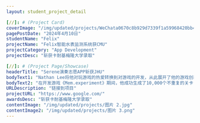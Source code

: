 ```yaml
---
layout: student_project_detail

[//]: # (Project Card)
coverImage: "/img/updated/projects/WeChata0670c8b929d7339f1a59968420bb459.jpg"
pagePostDate: "2024年4月10日"
studentName: "Felix"
projectName: "Felix智能水表监测系统获CMU"
projectCategory: "App Development"
projectDesc: "斩获卡耐基梅隆大学录取"

[//]: # (Project Page/Showcase)
headerTitle: "Serene演奏志愿APP斩获JHU"
bodyText1: "Nathan Lee将他对玩游戏的热爱转换到对游戏的开发，从此展开了他的游戏创新之旅。面对制作大型游戏地图的挑战，他运用了Answer Set Programming (ASP) ——一项能够自动生成地图的先进技术。"
bodyText2: "在开发游戏《Mem.experiment》期间，他成功生成了10,000个不重复的关卡，通过数据分析找到并解决了程序的问题，使得这款游戏充满乐趣！"
URLDescription: "链接到项目"
projectURL: "https://www.google.com/"
awardsDesc: "斩获卡耐基梅隆大学录取"
contentImage: "/img/updated/projects/图片 2.jpg"
contentImage2: "/img/updated/projects/图片 3.png"
---
```

